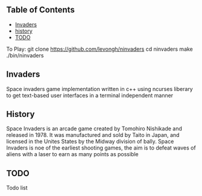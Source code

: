 ## Table of Contents

 - [Invaders](#Invaders)
 - [history](#History)
 - [TODO](#TODO)

To Play:
    git clone https://github.com/levongh/ninvaders
    cd ninvaders
    make
    ./bin/ninvaders

## Invaders
   Space invaders game implementation written in c++ using ncurses liberary to get
text-based user interfaces in a terminal independent manner

## History

Space Invaders is an arcade game created by Tomohiro Nishikade and released in 1978.
It was manufactured and sold by Taito in Japan, and licensed in the Unites States by
the Midway division of bally. Space Invaders  is noe of the earliest shooting games,
the aim is to defeat waves of aliens with a laser to earn as many points as possible

## TODO
  Todo list
